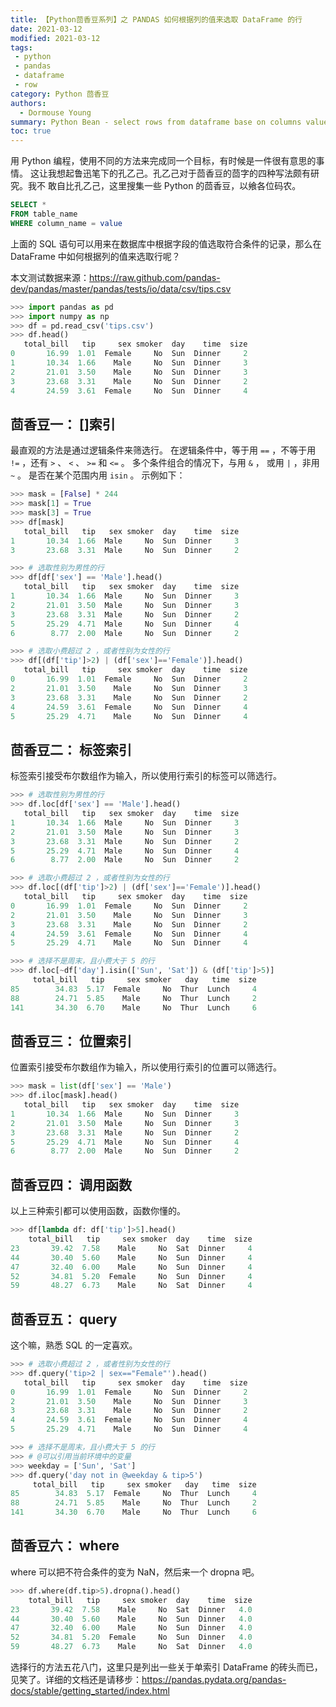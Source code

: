 ```yaml
---
title: 【Python茴香豆系列】之 PANDAS 如何根据列的值来选取 DataFrame 的行
date: 2021-03-12
modified: 2021-03-12
tags:
 - python
 - pandas
 - dataframe
 - row
category: Python 茴香豆
authors:
  - Dormouse Young
summary: Python Bean - select rows from dataframe base on columns value
toc: true
---
```



用 Python 编程，使用不同的方法来完成同一个目标，有时候是一件很有意思的事情。
这让我想起鲁迅笔下的孔乙己。孔乙己对于茴香豆的茴字的四种写法颇有研究。我不
敢自比孔乙己，这里搜集一些 Python 的茴香豆，以飨各位码农。

```sql
SELECT *
FROM table_name
WHERE column_name = value
```

上面的 SQL 语句可以用来在数据库中根据字段的值选取符合条件的记录，那么在 DataFrame 中如何根据列的值来选取行呢？

本文测试数据来源：https://raw.github.com/pandas-dev/pandas/master/pandas/tests/io/data/csv/tips.csv

```python
>>> import pandas as pd
>>> import numpy as np
>>> df = pd.read_csv('tips.csv')
>>> df.head()
   total_bill   tip     sex smoker  day    time  size
0       16.99  1.01  Female     No  Sun  Dinner     2
1       10.34  1.66    Male     No  Sun  Dinner     3
2       21.01  3.50    Male     No  Sun  Dinner     3
3       23.68  3.31    Male     No  Sun  Dinner     2
4       24.59  3.61  Female     No  Sun  Dinner     4
```

## 茴香豆一： []索引

最直观的方法是通过逻辑条件来筛选行。 在逻辑条件中，等于用 `==` ，不等于用 `!=` ，还有 `>` 、 `<` 、 `>=` 和 `<=` 。 多个条件组合的情况下，与用 `&` ， 或用 `|` ，非用 `~` 。 是否在某个范围内用 `isin` 。 示例如下：

```python
>>> mask = [False] * 244
>>> mask[1] = True
>>> mask[3] = True
>>> df[mask]
   total_bill   tip   sex smoker  day    time  size
1       10.34  1.66  Male     No  Sun  Dinner     3
3       23.68  3.31  Male     No  Sun  Dinner     2

>>> # 选取性别为男性的行
>>> df[df['sex'] == 'Male'].head()
   total_bill   tip   sex smoker  day    time  size
1       10.34  1.66  Male     No  Sun  Dinner     3
2       21.01  3.50  Male     No  Sun  Dinner     3
3       23.68  3.31  Male     No  Sun  Dinner     2
5       25.29  4.71  Male     No  Sun  Dinner     4
6        8.77  2.00  Male     No  Sun  Dinner     2

>>> # 选取小费超过 2 ，或者性别为女性的行
>>> df[(df['tip']>2) | (df['sex']=='Female')].head()
   total_bill   tip     sex smoker  day    time  size
0       16.99  1.01  Female     No  Sun  Dinner     2
2       21.01  3.50    Male     No  Sun  Dinner     3
3       23.68  3.31    Male     No  Sun  Dinner     2
4       24.59  3.61  Female     No  Sun  Dinner     4
5       25.29  4.71    Male     No  Sun  Dinner     4
```
<!-- more -->

## 茴香豆二： 标签索引

标签索引接受布尔数组作为输入，所以使用行索引的标签可以筛选行。

```python
>>> # 选取性别为男性的行
>>> df.loc[df['sex'] == 'Male'].head()
   total_bill   tip   sex smoker  day    time  size
1       10.34  1.66  Male     No  Sun  Dinner     3
2       21.01  3.50  Male     No  Sun  Dinner     3
3       23.68  3.31  Male     No  Sun  Dinner     2
5       25.29  4.71  Male     No  Sun  Dinner     4
6        8.77  2.00  Male     No  Sun  Dinner     2

>>> # 选取小费超过 2 ，或者性别为女性的行
>>> df.loc[(df['tip']>2) | (df['sex']=='Female')].head()
   total_bill   tip     sex smoker  day    time  size
0       16.99  1.01  Female     No  Sun  Dinner     2
2       21.01  3.50    Male     No  Sun  Dinner     3
3       23.68  3.31    Male     No  Sun  Dinner     2
4       24.59  3.61  Female     No  Sun  Dinner     4
5       25.29  4.71    Male     No  Sun  Dinner     4

>>> # 选择不是周末，且小费大于 5 的行
>>> df.loc[~df['day'].isin(['Sun', 'Sat']) & (df['tip']>5)]
     total_bill   tip     sex smoker   day   time  size
85        34.83  5.17  Female     No  Thur  Lunch     4
88        24.71  5.85    Male     No  Thur  Lunch     2
141       34.30  6.70    Male     No  Thur  Lunch     6
```

## 茴香豆三： 位置索引

位置索引接受布尔数组作为输入，所以使用行索引的位置可以筛选行。

```python
>>> mask = list(df['sex'] == 'Male')
>>> df.iloc[mask].head()
   total_bill   tip   sex smoker  day    time  size
1       10.34  1.66  Male     No  Sun  Dinner     3
2       21.01  3.50  Male     No  Sun  Dinner     3
3       23.68  3.31  Male     No  Sun  Dinner     2
5       25.29  4.71  Male     No  Sun  Dinner     4
6        8.77  2.00  Male     No  Sun  Dinner     2
```

## 茴香豆四： 调用函数

以上三种索引都可以使用函数，函数你懂的。

```python
>>> df[lambda df: df['tip']>5].head()
    total_bill   tip     sex smoker  day    time  size
23       39.42  7.58    Male     No  Sat  Dinner     4
44       30.40  5.60    Male     No  Sun  Dinner     4
47       32.40  6.00    Male     No  Sun  Dinner     4
52       34.81  5.20  Female     No  Sun  Dinner     4
59       48.27  6.73    Male     No  Sat  Dinner     4
```

## 茴香豆五： query

这个嘛，熟悉 SQL 的一定喜欢。

```python
>>> # 选取小费超过 2 ，或者性别为女性的行
>>> df.query('tip>2 | sex=="Female"').head()
   total_bill   tip     sex smoker  day    time  size
0       16.99  1.01  Female     No  Sun  Dinner     2
2       21.01  3.50    Male     No  Sun  Dinner     3
3       23.68  3.31    Male     No  Sun  Dinner     2
4       24.59  3.61  Female     No  Sun  Dinner     4
5       25.29  4.71    Male     No  Sun  Dinner     4

>>> # 选择不是周末，且小费大于 5 的行
>>> # @可以引用当前环境中的变量
>>> weekday = ['Sun', 'Sat']
>>> df.query('day not in @weekday & tip>5')
     total_bill   tip     sex smoker   day   time  size
85        34.83  5.17  Female     No  Thur  Lunch     4
88        24.71  5.85    Male     No  Thur  Lunch     2
141       34.30  6.70    Male     No  Thur  Lunch     6
```

## 茴香豆六： where

where 可以把不符合条件的变为 NaN，然后来一个 dropna 吧。

```python
>>> df.where(df.tip>5).dropna().head()
    total_bill   tip     sex smoker  day    time  size
23       39.42  7.58    Male     No  Sat  Dinner   4.0
44       30.40  5.60    Male     No  Sun  Dinner   4.0
47       32.40  6.00    Male     No  Sun  Dinner   4.0
52       34.81  5.20  Female     No  Sun  Dinner   4.0
59       48.27  6.73    Male     No  Sat  Dinner   4.0
```

选择行的方法五花八门，这里只是列出一些关于单索引 DataFrame 的砖头而已，见笑了。详细的文档还是请移步：https://pandas.pydata.org/pandas-docs/stable/getting_started/index.html
